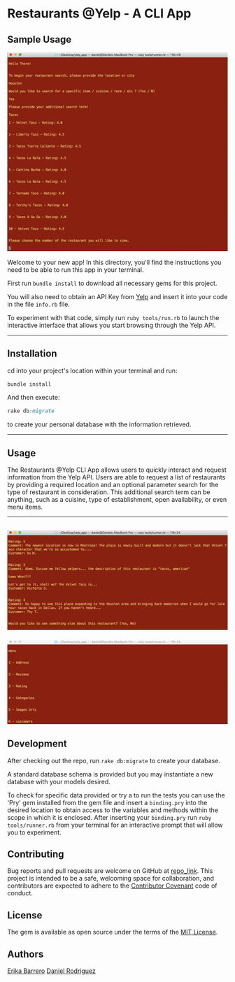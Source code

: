 # Restaurants @Yelp - A CLI App

## Sample Usage

![Display Results](sample_use_images/display_results.png 'Displaying Query Results -Sample')

Welcome to your new app! In this directory, you'll find the instructions you need to be able to run this app in your terminal.

First run `bundle install` to download all necessary gems for this project.

You will also need to obtain an API Key from [Yelp](https://www.yelp.com/developers/v3/manage_app) and insert it into your code in the file `info.rb` file.

To experiment with that code, simply run `ruby tools/run.rb` to launch the interactive interface that allows you start browsing through the Yelp API.

---

## Installation

cd into your project's location within your terminal and run:

```Ruby
bundle install
```

And then execute:

```Ruby
rake db:migrate
```

to create your personal database with the information retrieved.

---

## Usage

The Restaurants @Yelp CLI App allows users to quickly interact and request information from the Yelp API. Users are able to request a list of restaurants by providing a required location and an optional parameter search for the type of restaurant in consideration.
This additional search term can be anything, such as a cuisine, type of establishment, open availability, or even menu items.

---

## ![Menu](sample_use_images/display_menu.png 'Displaying Menu -Sample')

![Reviews](sample_use_images/display_reviews.png 'Displaying Review Results -Sample')

## Development

After checking out the repo, run `rake db:migrate` to create your database.

A standard database schema is provided but you may instantiate a new database with your models desired.

To check for specific data provided or try a to run the tests you can use the 'Pry' gem installed from the gem file and insert a `binding.pry` into the desired location to obtain access to the variables and methods within the scope in which it is enclosed.
After inserting your `binding.pry` run `ruby tools/runner.rb` from your terminal for an interactive prompt that will allow you to experiment.

## Contributing

Bug reports and pull requests are welcome on GitHub at [repo_link](https://github.com/danrodz/yelp_app). This project is intended to be a safe, welcoming space for collaboration, and contributors are expected to adhere to the [Contributor Covenant](http://contributor-covenant.org) code of conduct.

## License

The gem is available as open source under the terms of the [MIT License](https://opensource.org/licenses/MIT).

## Authors

[Erika Barrero](https://github.com/e-barr)
[Daniel Rodriguez](https://github.com/danrodz)
